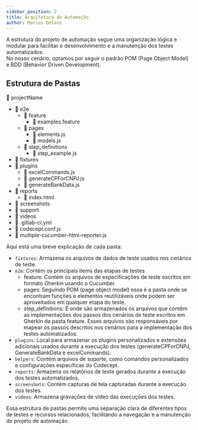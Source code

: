 ```yaml
---
sidebar_position: 2
title: Arquitetura de Automação
author: Marcos Delano
---
```


A estrutura do projeto de automação segue uma organização lógica e modular para facilitar o desenvolvimento e a manutenção dos testes automatizados. \
No nosso cenário, optamos por seguir o padrão POM (Page Object Model) e BDD (Behavior Driven Development).

## Estrutura de Pastas

<span dir="">:file_folder: projectName</span>

* :file_folder: e2e
  * :file_folder: feature
    * :page_facing_up: examples.feature
  * :file_folder: pages
    * :page_facing_up: elements.js
    * :page_facing_up: models.js
  * :file_folder: step_definitions
    * :page_facing_up: step_example.js
* :file_folder: fixtures
* :file_folder: plugins
  * :page_facing_up: excelCommands.js
  * :page_facing_up: generateCPForCNPJ.js
  * :page_facing_up: generateBankData.js
* :file_folder: reports
  * :page_facing_up: index.html
* :file_folder: screenshots
* :file_folder: support
* :file_folder: videos
* :page_facing_up: .gitlab-ci.yml
* :page_facing_up: codecept.conf.js
* :page_facing_up: multiple-cucumber-html-reporter.js

Aqui está uma breve explicação de cada pasta:

- `fixtures`: Armazena os arquivos de dados de teste usados nos cenários de teste.
- `e2e`: Contém os principais items das etapas de testes
  - feature: Contém os arquivos de especificações de teste escritos em formato Gherkin usando o Cucumber.
  - pages: Seguindo POM (page object model) essa é a pasta onde se encontram funções e elementos reutilizáveis onde podem ser aproveitados em qualquer etapa do teste.
  - step_definitions: É onde são armazenados os arquivos que contêm as implementações dos passos dos cenários de teste escritos em Gherkin da pasta feature. Esses arquivos são responsáveis por mapear os passos descritos nos cenários para a implementação dos testes automatizados.
- `plugins`: Local para armazenar os plugins personalizados e extensões adicionais usados durante a execução dos testes (generateCPForCNPJ, GenerateBankData e excelCommands).
- `helpers`: Contém arquivos de suporte, como comandos personalizados e configurações específicas do Codecept.
- `reports`: Armazena os relatórios de teste gerados durante a execução dos testes automatizados.
- `screenshots`: Contém capturas de tela capturadas durante a execução dos testes.
- `videos`: Armazena gravações de vídeo das execuções dos testes.

Essa estrutura de pastas permite uma separação clara de diferentes tipos de testes e recursos relacionados, facilitando a navegação e a manutenção do projeto de automação.